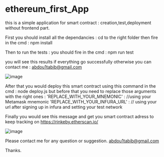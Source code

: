 # ethereum_first_App
this is a simple application for smart contract : creation,test,deployment without frontend part.

First you should install all the dependancies : 
cd to the right folder then fire in the cmd : npm install

Then to run the tests : 
you should fire in the cmd : npm run test 

you will see this results if everything go successfully otherwise you can contact me : abdou1tabib@gmail.com

![image](https://user-images.githubusercontent.com/29530017/172065010-9516577f-c423-4491-91d4-56774c8911ba.png)

After that you would deploy this smart contract using this command in the cmd : node deploy.js
but before that you need to replace those arguments with the right ones : 
'REPLACE_WITH_YOUR_MNEMONIC' : //using your Metamask mnemonic 
'REPLACE_WITH_YOUR_INFURA_URL' : // using your url after signing up in infura and setting your test network

Finally you would see this message and get you smart contract adress to keep tracking on https://rinkeby.etherscan.io/

![image](https://user-images.githubusercontent.com/29530017/172065159-dbfe4a37-670f-4442-887e-e4e3a80bb0c9.png)

Please contact me for any question or suggestion.
abdou1tabib@gmail.com

Thanks.



